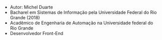 - Autor: Michel Duarte
- Bacharel em Sistemas de Informação pela Universidade Federal do Rio Grande (2018)
- Acadêmico de Engenharia de Automação na Universidade federal do Rio Grande
- Desenvolvedor Front-End

<!---
micheld92/micheld92 is a ✨ special ✨ repository because its `README.md` (this file) appears on your GitHub profile.
You can click the Preview link to take a look at your changes.
--->
